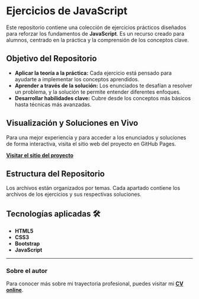 # Ejercicios de JavaScript

Este repositorio contiene una colección de ejercicios prácticos diseñados para reforzar los fundamentos de **JavaScript**. Es un recurso creado para alumnos, centrado en la práctica y la comprensión de los conceptos clave.

## Objetivo del Repositorio

* **Aplicar la teoría a la práctica:** Cada ejercicio está pensado para ayudarte a implementar los conceptos aprendidos.
* **Aprender a través de la solución:** Los enunciados te desafían a resolver un problema, y la solución te permite entender diferentes enfoques.
* **Desarrollar habilidades clave:** Cubre desde los conceptos más básicos hasta técnicas más avanzadas.

## Visualización y Soluciones en Vivo

Para una mejor experiencia y para acceder a los enunciados y soluciones de forma interactiva, visita el sitio web del proyecto en GitHub Pages.

[**Visitar el sitio del proyecto**](https://heipry.github.io/ejerciciosJavaScript/)

## Estructura del Repositorio

Los archivos están organizados por temas. Cada apartado contiene los archivos de los ejercicios y sus respectivas soluciones.

## Tecnologías aplicadas 🛠️

* **HTML5**
* **CSS3**
* **Bootstrap**
* **JavaScript**

---

### Sobre el autor

Para conocer más sobre mi trayectoria profesional, puedes visitar mi [**CV online**](https://javierdiaz.com.es/).



